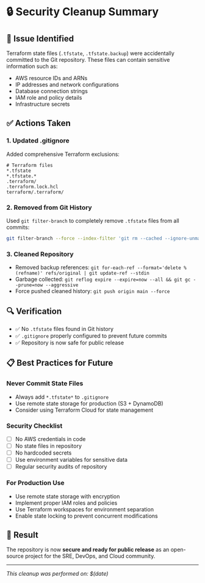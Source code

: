 # 🔒 Security Cleanup Summary

## 🚨 Issue Identified
Terraform state files (`.tfstate`, `.tfstate.backup`) were accidentally committed to the Git repository. These files can contain sensitive information such as:
- AWS resource IDs and ARNs
- IP addresses and network configurations
- Database connection strings
- IAM role and policy details
- Infrastructure secrets

## ✅ Actions Taken

### 1. **Updated .gitignore**
Added comprehensive Terraform exclusions:
```
# Terraform files
*.tfstate
*.tfstate.*
.terraform/
.terraform.lock.hcl
terraform/.terraform/
```

### 2. **Removed from Git History**
Used `git filter-branch` to completely remove `.tfstate` files from all commits:
```bash
git filter-branch --force --index-filter 'git rm --cached --ignore-unmatch terraform/*.tfstate* terraform/.terraform/terraform.tfstate' --prune-empty --tag-name-filter cat -- --all
```

### 3. **Cleaned Repository**
- Removed backup references: `git for-each-ref --format='delete %(refname)' refs/original | git update-ref --stdin`
- Garbage collected: `git reflog expire --expire=now --all && git gc --prune=now --aggressive`
- Force pushed cleaned history: `git push origin main --force`

## 🔍 Verification
- ✅ No `.tfstate` files found in Git history
- ✅ `.gitignore` properly configured to prevent future commits
- ✅ Repository is now safe for public release

## 📋 Best Practices for Future

### **Never Commit State Files**
- Always add `*.tfstate*` to `.gitignore`
- Use remote state storage for production (S3 + DynamoDB)
- Consider using Terraform Cloud for state management

### **Security Checklist**
- [ ] No AWS credentials in code
- [ ] No state files in repository
- [ ] No hardcoded secrets
- [ ] Use environment variables for sensitive data
- [ ] Regular security audits of repository

### **For Production Use**
- Use remote state storage with encryption
- Implement proper IAM roles and policies
- Use Terraform workspaces for environment separation
- Enable state locking to prevent concurrent modifications

## 🎯 Result
The repository is now **secure and ready for public release** as an open-source project for the SRE, DevOps, and Cloud community.

---
*This cleanup was performed on: $(date)* 